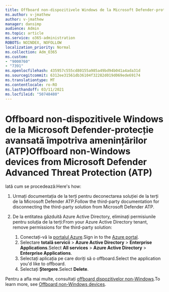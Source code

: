 ```yaml
---
title: Offboard non-dispozitivele Windows de la Microsoft Defender-protecție avansată împotriva amenințărilor (ATP)
ms.author: v-jmathew
author: v-jmathew
manager: dansimp
audience: Admin
ms.topic: article
ms.service: o365-administration
ROBOTS: NOINDEX, NOFOLLOW
localization_priority: Normal
ms.collection: Adm_O365
ms.custom:
- "9000760"
- "7391"
ms.openlocfilehash: 435957c555cd80155a985a49bd94b041a4ada31d
ms.sourcegitcommit: 6312ee31561db36104f32282d019d069ede69174
ms.translationtype: MT
ms.contentlocale: ro-RO
ms.lasthandoff: 03/11/2021
ms.locfileid: "50748480"
---
```

# <a name="offboard-non-windows-devices-from-microsoft-defender-advanced-threat-protection-atp"></a><span data-ttu-id="c24bb-102">Offboard non-dispozitivele Windows de la Microsoft Defender-protecție avansată împotriva amenințărilor (ATP)</span><span class="sxs-lookup"><span data-stu-id="c24bb-102">Offboard non-Windows devices from Microsoft Defender Advanced Threat Protection (ATP)</span></span>

<span data-ttu-id="c24bb-103">Iată cum se procedează:</span><span class="sxs-lookup"><span data-stu-id="c24bb-103">Here's how:</span></span>

1. <span data-ttu-id="c24bb-104">Urmați documentația de la terți pentru deconectarea soluției de la terți de la Microsoft Defender ATP.</span><span class="sxs-lookup"><span data-stu-id="c24bb-104">Follow the third-party documentation for disconnecting the third-party solution from Microsoft Defender ATP.</span></span>
2. <span data-ttu-id="c24bb-105">De la entitatea găzduită Azure Active Directory, eliminați permisiunile pentru soluția de la terți:</span><span class="sxs-lookup"><span data-stu-id="c24bb-105">From your Azure Active Directory tenant, remove permissions for the third-party solution:</span></span>

    1. <span data-ttu-id="c24bb-106">Conectați-vă la [portalul Azure](https://go.microsoft.com/fwlink/?linkid=2125612).</span><span class="sxs-lookup"><span data-stu-id="c24bb-106">Sign in to the [Azure portal](https://go.microsoft.com/fwlink/?linkid=2125612).</span></span>
    1. <span data-ttu-id="c24bb-107">Selectare **totală servicii**  >  **Azure Active Directory**  >  **Enterprise Applications**.</span><span class="sxs-lookup"><span data-stu-id="c24bb-107">Select **All services** > **Azure Active Directory** > **Enterprise Applications**.</span></span>
    1. <span data-ttu-id="c24bb-108">Selectați aplicația pe care doriți să o offboard.</span><span class="sxs-lookup"><span data-stu-id="c24bb-108">Select the application you'd like to offboard.</span></span>
    1. <span data-ttu-id="c24bb-109">Selectați **Ștergere**.</span><span class="sxs-lookup"><span data-stu-id="c24bb-109">Select **Delete**.</span></span>

<span data-ttu-id="c24bb-110">Pentru a afla mai multe, consultați [offboard dispozitivelor non-Windows](https://go.microsoft.com/fwlink/?linkid=2143630).</span><span class="sxs-lookup"><span data-stu-id="c24bb-110">To learn more, see [Offboard non-Windows devices](https://go.microsoft.com/fwlink/?linkid=2143630).</span></span>
